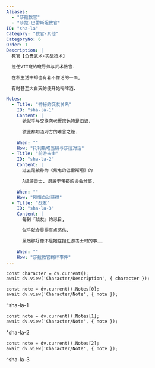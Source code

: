 ```yaml
---
Aliases:
  - "莎拉教官"
  - "莎拉·巴雷斯坦教官"
ID: "sha-la"
Category: "教官·其他"
CategoryNo: 6
Order: 1
Description: |
  教官【负责武术·实战技术】

  担任VII班的班导师与武术教官.

  在私生活中却也有着不像话的一面,

  有时甚至大白天的便开始喝啤酒.

Notes:
  - Title: "神秘的交友关系"
    ID: "sha-la-1"
    Content: |
      她似乎与交换店老板密休特是旧识.

      彼此都知道对方的难言之隐.

    When: ""
    How: "托利斯塔当铺与莎拉对话"
  - Title: "前游击士"
    ID: "sha-la-2"
    Content: |
      过去是被称为《紫电的巴雷斯坦》的

      A级游击士, 隶属于帝都的协会分部.

    When: ""
    How: "剧情自动获得"
  - Title: "战友"
    ID: "sha-la-3"
    Content: |
      每到『战友』的忌日,

      似乎就会显得有点感伤.

      虽然那好像不是她在担任游击士时的事……

    When: ""
    How: "莎拉教官羁绊事件"
---
```

```dataviewjs
const character = dv.current();
await dv.view('Character/Description', { character });
```

```dataviewjs
const note = dv.current().Notes[0];
await dv.view('Character/Note', { note });
```
^sha-la-1

```dataviewjs
const note = dv.current().Notes[1];
await dv.view('Character/Note', { note });
```
^sha-la-2

```dataviewjs
const note = dv.current().Notes[2];
await dv.view('Character/Note', { note });
```
^sha-la-3